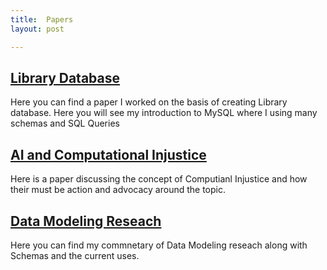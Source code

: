 ```yaml
---
title:  Papers
layout: post

---
```


[Library Database](https://docs.google.com/document/d/1Dnw-nfYS1lUYXCszpfcuI2lRqHgQTfdstrS7fUt268A/edit?usp=sharing)
--------

Here you can find a paper I worked on the basis of creating Library database. Here you will see my introduction to MySQL where I using many schemas and SQL Queries




[AI and Computational Injustice](https://docs.google.com/document/d/1lpy94qSU96aNty5noWslyYrdq5BB3ZJkESY6H_eoqkw/edit?usp=sharing)
--------

Here is a paper discussing the concept of Computianl Injustice and how their must be action and advocacy around the topic.


[Data Modeling Reseach](https://docs.google.com/document/d/1Nll-BaSCgIKH7Kb5JWTjAPJQ8RJ_VB2a67ySkpxw0Kk/edit?usp=sharing)
--------


Here you can find my commnetary of Data Modeling reseach along with Schemas and the current uses. 